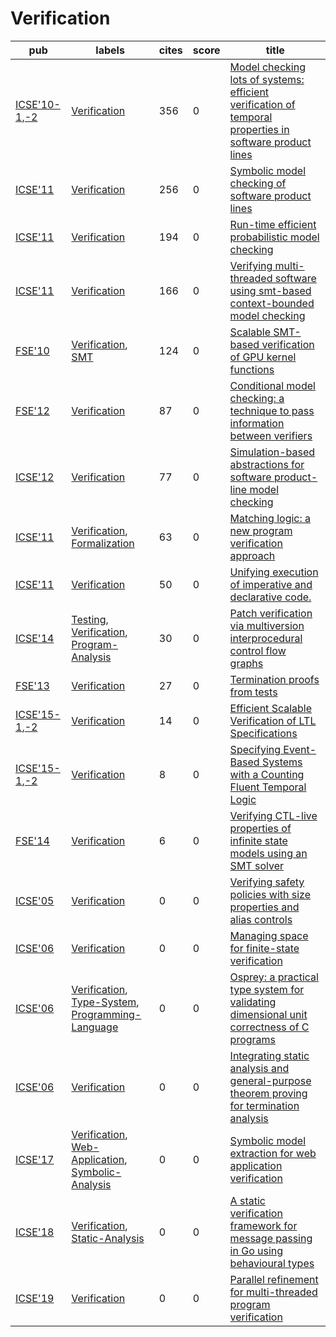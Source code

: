 # Verification

|pub|labels|cites|score|title|
|---|------|-----|-----|-----|
|[ICSE'10-1](https://dblp.org/db/conf/icse/icse2010-1.html),[-2](ICSE'10)|[Verification](Verification.md)|356|0|[Model checking lots of systems: efficient verification of temporal properties in software product lines](https://scholar.google.com/scholar?q=Model+checking+lots+of+systems%3A+efficient+verification+of+temporal+properties+in+software+product+lines)|
|[ICSE'11](https://dblp.org/db/conf/icse/icse2011.html)|[Verification](Verification.md)|256|0|[Symbolic model checking of software product lines](https://scholar.google.com/scholar?q=Symbolic+model+checking+of+software+product+lines)|
|[ICSE'11](https://dblp.org/db/conf/icse/icse2011.html)|[Verification](Verification.md)|194|0|[Run-time efficient probabilistic model checking](https://scholar.google.com/scholar?q=Run-time+efficient+probabilistic+model+checking)|
|[ICSE'11](https://dblp.org/db/conf/icse/icse2011.html)|[Verification](Verification.md)|166|0|[Verifying multi-threaded software using smt-based context-bounded model checking](https://scholar.google.com/scholar?q=Verifying+multi-threaded+software+using+smt-based+context-bounded+model+checking)|
|[FSE'10](https://dblp.org/db/conf/sigsoft/fse2010.html)|[Verification](Verification.md), [SMT](SMT.md)|124|0|[Scalable SMT-based verification of GPU kernel functions](https://scholar.google.com/scholar?q=Scalable+SMT-based+verification+of+GPU+kernel+functions)|
|[FSE'12](https://dblp.org/db/conf/sigsoft/fse2012.html)|[Verification](Verification.md)|87|0|[Conditional model checking: a technique to pass information between verifiers](https://scholar.google.com/scholar?q=Conditional+model+checking%3A+a+technique+to+pass+information+between+verifiers)|
|[ICSE'12](https://dblp.org/db/conf/icse/icse2012.html)|[Verification](Verification.md)|77|0|[Simulation-based abstractions for software product-line model checking](https://scholar.google.com/scholar?q=Simulation-based+abstractions+for+software+product-line+model+checking)|
|[ICSE'11](https://dblp.org/db/conf/icse/icse2011.html)|[Verification](Verification.md), [Formalization](Formalization.md)|63|0|[Matching logic: a new program verification approach](https://scholar.google.com/scholar?q=Matching+logic%3A+a+new+program+verification+approach)|
|[ICSE'11](https://dblp.org/db/conf/icse/icse2011.html)|[Verification](Verification.md)|50|0|[Unifying execution of imperative and declarative code.](https://scholar.google.com/scholar?q=Unifying+execution+of+imperative+and+declarative+code.)|
|[ICSE'14](https://dblp.org/db/conf/icse/icse2014.html)|[Testing](Testing.md), [Verification](Verification.md), [Program-Analysis](Program-Analysis.md)|30|0|[Patch verification via multiversion interprocedural control flow graphs](https://scholar.google.com/scholar?q=Patch+verification+via+multiversion+interprocedural+control+flow+graphs)|
|[FSE'13](https://dblp.org/db/conf/sigsoft/fse2013.html)|[Verification](Verification.md)|27|0|[Termination proofs from tests](https://scholar.google.com/scholar?q=Termination+proofs+from+tests)|
|[ICSE'15-1](https://dblp.org/db/conf/icse/icse2015-1.html),[-2](ICSE'15)|[Verification](Verification.md)|14|0|[Efficient Scalable Verification of LTL Specifications](https://scholar.google.com/scholar?q=Efficient+Scalable+Verification+of+LTL+Specifications)|
|[ICSE'15-1](https://dblp.org/db/conf/icse/icse2015-1.html),[-2](ICSE'15)|[Verification](Verification.md)|8|0|[Specifying Event-Based Systems with a Counting Fluent Temporal Logic](https://scholar.google.com/scholar?q=Specifying+Event-Based+Systems+with+a+Counting+Fluent+Temporal+Logic)|
|[FSE'14](https://dblp.org/db/conf/sigsoft/fse2014.html)|[Verification](Verification.md)|6|0|[Verifying CTL-live properties of infinite state models using an SMT solver](https://scholar.google.com/scholar?q=Verifying+CTL-live+properties+of+infinite+state+models+using+an+SMT+solver)|
|[ICSE'05](https://dblp.org/db/conf/icse/icse2005.html)|[Verification](Verification.md)|0|0|[Verifying safety policies with size properties and alias controls](https://scholar.google.com/scholar?q=Verifying+safety+policies+with+size+properties+and+alias+controls)|
|[ICSE'06](https://dblp.org/db/conf/icse/icse2006.html)|[Verification](Verification.md)|0|0|[Managing space for finite-state verification](https://scholar.google.com/scholar?q=Managing+space+for+finite-state+verification)|
|[ICSE'06](https://dblp.org/db/conf/icse/icse2006.html)|[Verification](Verification.md), [Type-System](Type-System.md), [Programming-Language](Programming-Language.md)|0|0|[Osprey: a practical type system for validating dimensional unit correctness of C programs](https://scholar.google.com/scholar?q=Osprey%3A+a+practical+type+system+for+validating+dimensional+unit+correctness+of+C+programs)|
|[ICSE'06](https://dblp.org/db/conf/icse/icse2006.html)|[Verification](Verification.md)|0|0|[Integrating static analysis and general-purpose theorem proving for termination analysis](https://scholar.google.com/scholar?q=Integrating+static+analysis+and+general-purpose+theorem+proving+for+termination+analysis)|
|[ICSE'17](https://dblp.org/db/conf/icse/icse2017.html)|[Verification](Verification.md), [Web-Application](Web-Application.md), [Symbolic-Analysis](Symbolic-Analysis.md)|0|0|[Symbolic model extraction for web application verification](https://scholar.google.com/scholar?q=Symbolic+model+extraction+for+web+application+verification)|
|[ICSE'18](https://dblp.org/db/conf/icse/icse2018.html)|[Verification](Verification.md), [Static-Analysis](Static-Analysis.md)|0|0|[A static verification framework for message passing in Go using behavioural types](https://scholar.google.com/scholar?q=A+static+verification+framework+for+message+passing+in+Go+using+behavioural+types)|
|[ICSE'19](https://dblp.org/db/conf/icse/icse2019.html)|[Verification](Verification.md)|0|0|[Parallel refinement for multi-threaded program verification](https://scholar.google.com/scholar?q=Parallel+refinement+for+multi-threaded+program+verification)|
